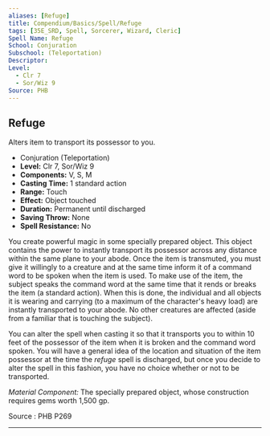 ```yaml
---
aliases: [Refuge]
title: Compendium/Basics/Spell/Refuge
tags: [35E_SRD, Spell, Sorcerer, Wizard, Cleric]
Spell Name: Refuge
School: Conjuration
Subschool: (Teleportation)
Descriptor: 
Level:
  - Clr 7
  - Sor/Wiz 9
Source: PHB
---
```



## Refuge

Alters item to transport its possessor to you.

*   Conjuration (Teleportation)
*   **Level:** Clr 7, Sor/Wiz 9
*   **Components:** V, S, M
*   **Casting Time:** 1 standard action
*   **Range:** Touch
*   **Effect:** Object touched
*   **Duration:** Permanent until discharged
*   **Saving Throw:** None
*   **Spell Resistance:** No

<p>You create powerful magic in some specially prepared object. This object contains the power to instantly transport its possessor across any distance within the same plane to your abode. Once the item is transmuted, you must give it willingly to a creature and at the same time inform it of a command word to be spoken when the item is used. To make use of the item, the subject speaks the command word at the same time that it rends or breaks the item (a standard action). When this is done, the individual and all objects it is wearing and carrying (to a maximum of the character's heavy load) are instantly transported to your abode. No other creatures are affected (aside from a familiar that is touching the subject).</p><p>You can alter the spell when casting it so that it transports you to within 10 feet of the possessor of the item when it is broken and the command word spoken. You will have a general idea of the location and situation of the item possessor at the time the <i>refuge</i> spell is discharged, but once you decide to alter the spell in this fashion, you have no choice whether or not to be transported.</p><p><i>Material Component:</i> The specially prepared object, whose construction requires gems worth 1,500 gp.</p>

Source : PHB P269

---
